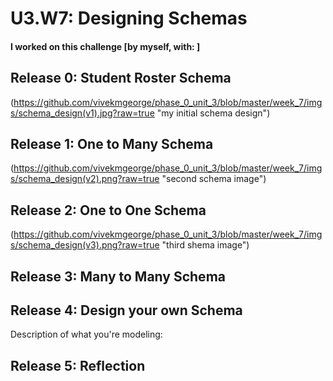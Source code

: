 # U3.W7: Designing Schemas


#### I worked on this challenge [by myself, with: ]


## Release 0: Student Roster Schema
<!-- display your image inline here -->
(https://github.com/vivekmgeorge/phase_0_unit_3/blob/master/week_7/imgs/schema_design(v1).jpg?raw=true "my initial schema design")

## Release 1: One to Many Schema
<!-- display your image inline here -->
(https://github.com/vivekmgeorge/phase_0_unit_3/blob/master/week_7/imgs/schema_design(v2).png?raw=true "second schema image")

## Release 2: One to One Schema
<!-- display your image inline here -->
(https://github.com/vivekmgeorge/phase_0_unit_3/blob/master/week_7/imgs/schema_design(v3).png?raw=true "third shema image")

## Release 3: Many to Many Schema
<!-- display your image inline here -->


## Release 4: Design your own Schema
Description of what you're modeling: 

<!-- display your one-to-one image inline here -->
<!-- display your many-to-many image inline here -->

## Release 5: Reflection

